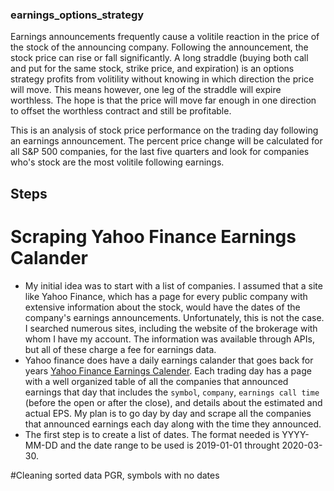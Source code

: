 ### earnings_options_strategy

Earnings announcements frequently cause a volitile reaction in the price of the stock of the announcing company.  Following the announcement, the stock price can rise or fall significantly.  A long straddle (buying both call and put for the same stock, strike price, and expiration) is an options strategy profits from volitility without knowing in which direction the price will move.  This means however, one leg of the straddle will expire worthless.  The hope is that the price will move far enough in one direction to offset the worthless contract and still be profitable.

This is an analysis of stock price performance on the trading day following an earnings announcement.  The percent price change will be calculated for all S&P 500 companies, for the last five quarters and look for companies who's stock are the most volitile following earnings.

## Steps
# Scraping Yahoo Finance Earnings Calander
* My initial idea was to start with a list of companies.  I assumed that a site like Yahoo Finance, which has a page for every public company with extensive information about the stock, would have the dates of the company's earnings announcements.  Unfortunately, this is not the case.  I searched numerous sites, including the website of the brokerage with whom I have my account.  The information was available through APIs, but all of these charge a fee for earnings data.
* Yahoo finance does have a daily earnings calander that goes back for years [Yahoo Finance Earnings Calender](https://finance.yahoo.com/calendar/earnings/).  Each trading day has a page with a well organized table of all the companies that announced earnings that day that includes the `symbol`, `company`, `earnings call time` (before the open or after the close), and details about the estimated and actual EPS.  My plan is to go day by day and scrape all the companies that announced earnings each day along with the time they announced.
* The first step is to create a list of dates.  The format needed is YYYY-MM-DD and the date range to be used is 2019-01-01 throught 2020-03-30.

#Cleaning sorted data
PGR, symbols with no dates
